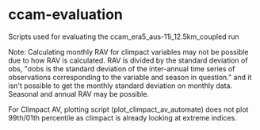 # ccam-evaluation
Scripts used for evaluating the ccam_era5_aus-11i_12.5km_coupled run

Note: Calculating monthly RAV for climpact variables may not be possible due to how RAV is calculated. RAV is divided by the standard deviation of obs, "σobs is the standard deviation of the inter-annual time
series of observations corresponding to the variable and season in question." and it isn't possible to get the monthly standard deviation on monthly data. Seasonal and annual RAV may be possible.

For Climpact AV, plotting script (plot_climpact_av_automate) does not plot 99th/01th percentile as climpact is already looking at extreme indices.